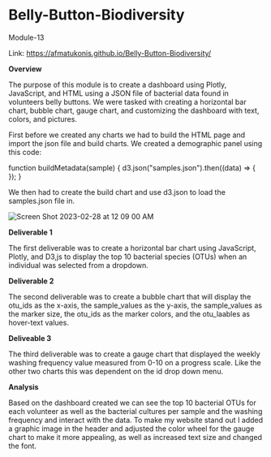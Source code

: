 # Belly-Button-Biodiversity
Module-13


Link: https://afmatukonis.github.io/Belly-Button-Biodiversity/


**Overview**

The purpose of this module is to create a dashboard using Plotly, JavaScript, and HTML using a JSON file of bacterial data found in volunteers belly buttons. We were tasked with creating a horizontal bar chart, bubble chart, gauge chart, and customizing the dashboard with text, colors, and pictures. 

First before we created any charts we had to build the HTML page and import the json file and build charts. We created a demographic panel using this code: 

function buildMetadata(sample) {
  d3.json("samples.json").then((data) => {
   });
   }

We then had to create the build chart and use d3.json to load the samples.json file in. 

![Screen Shot 2023-02-28 at 12 09 00 AM](https://user-images.githubusercontent.com/118235205/221792192-e4b4cdc9-d95c-4126-a357-f64a84f57a05.png)


**Deliverable 1**

The first deliverable was to create a horizontal bar chart using JavaScript, Plotly, and D3,js to display the top 10 bacterial species (OTUs) when an individual was selected from a dropdown. 

**Deliverable 2**

The second deliverable was to create a bubble chart that will display the otu_ids as the x-axis, the sample_values as the y-axis, the sample_values as the marker size, the otu_ids as the marker colors, and the otu_laables as hover-text values.

**Deliveable 3**

The third deliverable was to create a gauge chart that displayed the weekly washing frequency value measured from 0-10 on a progress scale. Like the other two charts this was dependent on the id drop down menu. 

**Analysis**

Based on the dashboard created we can see the top 10 bacterial OTUs for each volunteer as well as the bacterial cultures per sample and the washing frequency and interact with the data. To make my website stand out I added a graphic image in the header and adjusted the color wheel for the gauge chart to make it more appealing, as well as increased text size and changed the font.



